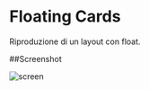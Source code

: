 # Floating Cards

Riproduzione di un layout con float.

##Screenshot

![screen](https://github.com/RuxandraRambet/html-css-float-cards/assets/142692674/00bf2b05-e9eb-4122-b28d-ac144c239e71)
